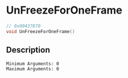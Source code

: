 # UnFreezeForOneFrame
```c
// 0x00437870
void UnFreezeForOneFrame()
```
## Description
```
Minimum Arguments: 0
Maximum Arguments: 0
```
